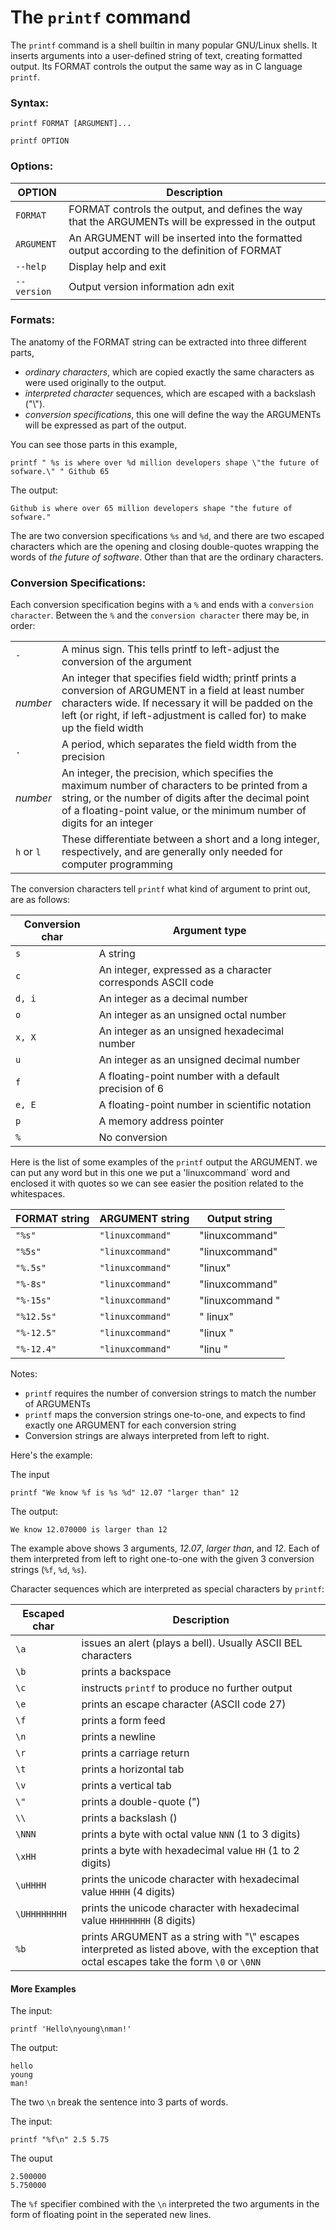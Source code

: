 # The `printf` command

The `printf` command is a shell builtin in many popular GNU/Linux shells. It inserts arguments into a user-defined string of text, creating formatted output. Its FORMAT controls the output the same way as in C language `printf`.

### Syntax:


```
printf FORMAT [ARGUMENT]...
```
```
printf OPTION
```

### Options:

| OPTION      | Description                                                                                        |
| ---         | ---                                                                                                |
| `FORMAT`    | FORMAT controls the output, and defines the way that the ARGUMENTs will be expressed in the output |
| `ARGUMENT`  | An ARGUMENT will be inserted into the formatted output according to the definition of FORMAT       |
| `--help`    | Display help and exit |                                                                                      |
| `--version` | Output version information adn exit |                                                                        |

### Formats:

The anatomy of the FORMAT string can be extracted into three different parts,

- _ordinary characters_, which are copied exactly the same characters as were used originally to the output.
- _interpreted character_ sequences, which are escaped with a backslash ("\\").
- _conversion specifications_, this one will define the way the ARGUMENTs will be expressed as part of the output.


You can see those parts in this example,

```
printf " %s is where over %d million developers shape \"the future of sofware.\" " Github 65
```

The output:

```
Github is where over 65 million developers shape "the future of sofware."
```

The are two conversion specifications `%s` and `%d`, and there are two escaped characters which are the opening and closing double-quotes wrapping the words of _the future of software_. Other than that are the ordinary characters. 

### Conversion Specifications:

Each conversion specification begins with a `%` and ends with a `conversion character`. Between the `%` and the `conversion character` there may be, in order:

|     |     |
| --- | --- |
| `-`        | A minus sign. This tells printf to left-adjust the conversion of the argument |
| _number_   | An integer that specifies field width; printf prints a conversion of ARGUMENT in a field at least number characters wide. If necessary it will be padded on the left (or right, if left-adjustment is called for) to make up the field width |
| `.`	     | A period, which separates the field width from the precision |
| _number_   | An integer, the precision, which specifies the maximum number of characters to be printed from a string, or the number of digits after the decimal point of a floating-point value, or the minimum number of digits for an integer |
| `h` or `l` |	These differentiate between a short and a long integer, respectively, and are generally only needed for computer programming |

The conversion characters tell `printf` what kind of argument to print out, are as follows:

| Conversion char |	Argument type |
| --- | --- |
| `s`    | A string |
| `c`    | An integer, expressed as a character corresponds ASCII code |
| `d, i`    | An integer as a decimal number |
| `o`    | An integer as an unsigned octal number |
| `x, X`    | An integer as an unsigned hexadecimal number |
| `u`    | An integer as an unsigned decimal number |
| `f`    | A floating-point number with a default precision of 6 |
| `e, E`    | A floating-point number in scientific notation |
| `p`    | A memory address pointer |
| `%`    | No conversion |



Here is the list of some examples of the `printf` output the ARGUMENT. we can put any word but in this one we put a 'linuxcommand` word and enclosed it with quotes so we can see easier the position related to the whitespaces.

| FORMAT string | ARGUMENT string   | Output string   |
| ---           | ---               | ---             |
| `"%s"`	    | `"linuxcommand"`  | "linuxcommand"  | 
| `"%5s"`	    | `"linuxcommand"`	| "linuxcommand"  |
| `"%.5s"`	    | `"linuxcommand"`	| "linux"         |
| `"%-8s"`      | `"linuxcommand"`	| "linuxcommand"  |
| `"%-15s"`     | `"linuxcommand"`	| "linuxcommand " |
| `"%12.5s"`    | `"linuxcommand"`	| " linux"        |
| `"%-12.5"`    | `"linuxcommand"`	| "linux "        |
| `"%-12.4"`    | `"linuxcommand"`	| "linu "         |

Notes:

- `printf` requires the number of conversion strings to match the number of ARGUMENTs 
- `printf` maps the conversion strings one-to-one, and expects to find exactly one ARGUMENT for each conversion string
- Conversion strings are always interpreted from left to right.

Here's the example:

The input

```
printf "We know %f is %s %d" 12.07 "larger than" 12
```

The output:

```
We know 12.070000 is larger than 12
```

The example above shows 3 arguments, _12.07_, _larger than_, and _12_. Each of them interpreted from left to right one-to-one with the given 3 conversion strings (`%f`, `%d`, `%s`).

Character sequences which are interpreted as special characters by `printf`:

| Escaped char | Description   |
| ---     | ---    |
| `\a`    |	issues an alert (plays a bell). Usually ASCII BEL characters |
| `\b`    |	prints a backspace                    |
| `\c`    |	instructs `printf` to produce no further output |
| `\e`    |	prints an escape character (ASCII code 27) |
| `\f`    |	prints a form feed |
| `\n`    |	prints a newline |
| `\r`    |	prints a carriage return |
| `\t`    |	prints a horizontal tab |
| `\v`    |	prints a vertical tab |
| `\"`    | prints a double-quote (") |
| `\\`	  | prints a backslash (\) |
| `\NNN`  |	prints a byte with octal value `NNN` (1 to 3 digits)
| `\xHH`  |	prints a byte with hexadecimal value `HH` (1 to 2 digits)
| `\uHHHH`|	prints the unicode character with hexadecimal value `HHHH` (4 digits) |
| `\UHHHHHHHH` |	prints the unicode character with hexadecimal value `HHHHHHHH` (8 digits) |
| `%b`	  |	prints ARGUMENT as a string with "\\" escapes interpreted as listed above, with the exception that octal escapes take the form `\0` or `\0NN` |



#### More Examples

The input:
```
printf 'Hello\nyoung\nman!'
```
The output:

```
hello 
young
man!
```

The two `\n` break the sentence into 3 parts of words.

The input:
```
printf "%f\n" 2.5 5.75
```

The ouput
```
2.500000
5.750000
```

The `%f` specifier combined with the `\n` interpreted the two arguments in the form of floating point in the seperated new lines.